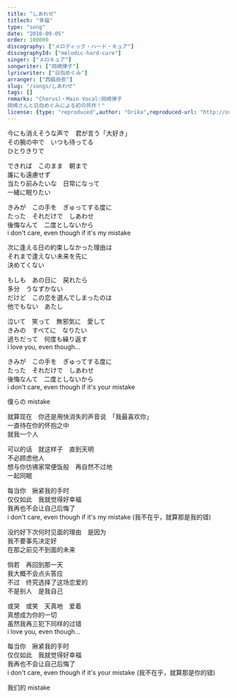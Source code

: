 ```yaml
---
title: "しあわせ"
titlech: "幸福"
type: "song"
date: "2010-09-05"
order: 100000
discography: ["メロディック・ハード・キュア"]
discographyId: ["melodic-hard-cure"]
singer: ["メロキュア"]
songwriter: ["岡崎律子"]
lyricwriter: ["日向めぐみ"]
arranger: ["西脇辰弥"]
slug: "/songs/しあわせ"
tags: []
remarks: "Chorus)・Main Vocal:岡崎律子
岡崎さんと日向めぐみによる初の共作！"
license: {type: "reproduced",author: "Orika",reproduced-url: "http://orikamushi.myweb.hinet.net/",reproduced-website: "織歌蟲網站"}
---
```


今にも消えそうな声で　君が言う「大好き」   
その腕の中で　いつも待ってる   
ひとりきりで   
  
できれば　このまま　朝まで   
誰にも遠慮せず   
当たり前みたいな　日常になって   
一緒に眠りたい   
  
きみが　この手を　ぎゅってする度に   
たった　それだけで　しあわせ   
後悔なんて　二度としないから   
i don't care, even though if it's my mistake   
  
次に逢える日の約束しなかった理由は   
それまで逢えない未来を先に   
決めてくない   
  
もしも　あの日に　戻れたら   
多分　うなずかない   
だけど　この恋を選んでしまったのは   
他でもない　あたし   
  
泣いて　笑って　無邪気に　愛して   
きみの　すべてに　なりたい   
過ちだって　何度も繰り返す   
i love you, even though...   
  
きみが　この手を　ぎゅってする度に   
たった　それだけで　しあわせ   
後悔なんて　二度としないから   
i don't care, even though if it's your mistake   
  
僕らの mistake  

<!-- 翻译 -->

就算现在　你还是用快消失的声音说　「我最喜欢你」   
一直待在你的怀抱之中  
就我一个人  
  
可以的话　就这样子　直到天明  
不必顾虑他人  
想与你彷彿家常便饭般　再自然不过地  
一起同眠  
  
每当你　揪紧我的手时  
仅仅如此　我就觉得好幸福  
我再也不会让自己后悔了  
i don't care, even though if it's my mistake (我不在乎，就算那是我的错)   
  
没约好下次何时见面的理由　是因为  
我不要事先决定好　  
在那之前见不到面的未来  
  
倘若　再回到那一天  
我大概不会点头答应  
不过　终究选择了这场恋爱的  
不是别人　是我自己  
  
或哭　或笑　天真地　爱着  
真想成为你的一切  
虽然我再三犯下同样的过错  
i love you, even though...   
  
每当你　揪紧我的手时  
仅仅如此　我就觉得好幸福  
我再也不会让自己后悔了  
i don't care, even though if it's your mistake (我不在乎，就算那是你的错)  
  
我们的 mistake
